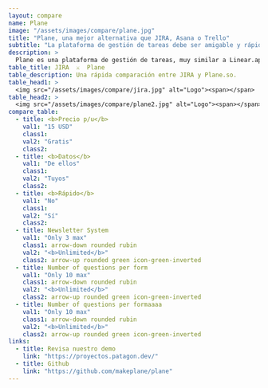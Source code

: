 ```yaml
---
layout: compare
name: Plane
image: "/assets/images/compare/plane.jpg"
title: "Plane, una mejor alternativa que JIRA, Asana o Trello"
subtitle: "La plataforma de gestión de tareas debe ser amigable y rápida, pero, sobre todo, moderna."
description: >
  Plane es una plataforma de gestión de tareas, muy similar a Linear.app. Es 100% libre, y tiene todo lo necesario para una <b>gestión ágil y útil.</b><br><br>👉 <a href="https://proyectos.patagon.dev/">Prueba una Demo de la plataforma Plane acá</a>.<br>
table_title: JIRA  ⚔️  Plane
table_description: Una rápida comparación entre JIRA y Plane.so.
table_head1: >
  <img src="/assets/images/compare/jira.jpg" alt="Logo"><span></span>
table_head2: >
  <img src="/assets/images/compare/plane2.jpg" alt="Logo"><span></span>
compare_table:
  - title: <b>Precio p/u</b>
    val1: "15 USD"
    class1:
    val2: "Gratis"
    class2: 
  - title: <b>Datos</b>
    val1: "De ellos"
    class1:
    val2: "Tuyos"
    class2: 
  - title: <b>Rápido</b>
    val1: "No"
    class1:
    val2: "Sí"
    class2: 
  - title: Newsletter System
    val1: "Only 3 max"
    class1: arrow-down rounded rubin
    val2: "<b>Unlimited</b>"
    class2: arrow-up rounded green icon-green-inverted
  - title: Number of questions per form
    val1: "Only 10 max"
    class1: arrow-down rounded rubin
    val2: "<b>Unlimited</b>"
    class2: arrow-up rounded green icon-green-inverted
  - title: Number of questions per formaaaa
    val1: "Only 10 max"
    class1: arrow-down rounded rubin
    val2: "<b>Unlimited</b>"
    class2: arrow-up rounded green icon-green-inverted
links:
  - title: Revisa nuestro demo
    link: "https://proyectos.patagon.dev/"
  - title: Github
    link: "https://github.com/makeplane/plane"
---
```


